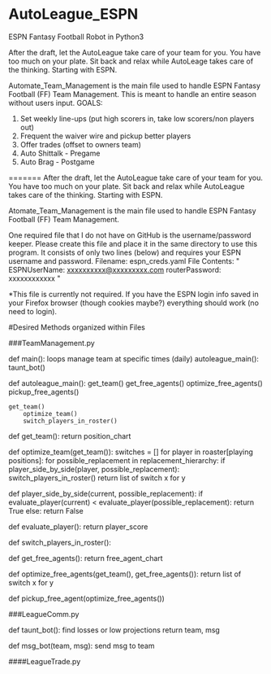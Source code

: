 # AutoLeague_ESPN
ESPN Fantasy Football Robot in Python3

After the draft, let the AutoLeague take care of your team for you. You have too much
on your plate. Sit back and relax while AutoLeage takes care of the thinking. Starting
with ESPN.


Automate_Team_Management is the main file used to handle ESPN Fantasy Football (FF)
Team Management. This is meant to handle an entire season without users input.
GOALS:
1) Set weekly line-ups (put high scorers in, take low scorers/non players out)
2) Frequent the waiver wire and pickup better players
3) Offer trades (offset to owners team)
4) Auto Shittalk - Pregame
4) Auto Brag - Postgame

=======
After the draft, let the AutoLeague take care of your team for you. You have too much on your plate. Sit back and relax while
AutoLeague takes care of the thinking. Starting with ESPN.

Atomate_Team_Management is the main file used to handle ESPN Fantasy Football (FF) Team Management.

One required file that I do not have on GitHub is the username/password keeper. Please create this file and place it in the same directory to use this program. It consists of only two lines (below) and requires your ESPN username and password.
Filename: espn_creds.yaml
File Contents: "
ESPNUserName: xxxxxxxxxx@xxxxxxxxx.com
routerPassword: xxxxxxxxxxxx
"

*This file is currently not required. If you have the ESPN login info saved in your Firefox browser (though cookies maybe?) everything should work (no need to login).

#Desired Methods organized within Files

###TeamManagement.py

def main():
    loops manage team at specific times (daily)
    autoleague_main():
    taunt_bot()

def autoleague_main():
    get_team()
    get_free_agents()
        optimize_free_agents()
            pickup_free_agents()
    
    get_team()
        optimize_team()
        switch_players_in_roster()
    
def get_team():
    return position_chart

def optimize_team(get_team()):
    switches = []
    for player in roaster[playing positions]:
        for possible_replacement in replacement_hierarchy:
            if player_side_by_side(player, possible_replacement):
                switch_players_in_roster()
    return list of switch x for y

def player_side_by_side(current, possible_replacement):
    if evaluate_player(current) < evaluate_player(possible_replacement):
        return True
    else:
        return False

def evaluate_player():
    return player_score

def switch_players_in_roster():

def get_free_agents():
    return free_agent_chart

def optimize_free_agents(get_team(), get_free_agents()):
    return list of switch x for y
    
def pickup_free_agent(optimize_free_agents())


###LeagueComm.py

def taunt_bot():
find losses or low projections
return team, msg

def msg_bot(team, msg):
    send msg to team
    
####LeagueTrade.py

